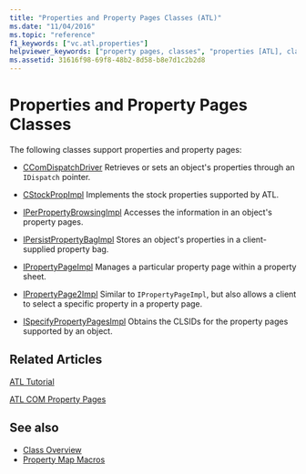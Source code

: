```yaml
---
title: "Properties and Property Pages Classes (ATL)"
ms.date: "11/04/2016"
ms.topic: "reference"
f1_keywords: ["vc.atl.properties"]
helpviewer_keywords: ["property pages, classes", "properties [ATL], classes", "properties [ATL]"]
ms.assetid: 31616f98-69f8-48b2-8d58-b8e7d1c2b2d8
---
```

# Properties and Property Pages Classes

The following classes support properties and property pages:

- [CComDispatchDriver](../atl/reference/atl-typedefs.md#ccomdispatchdriver) Retrieves or sets an object's properties through an `IDispatch` pointer.

- [CStockPropImpl](../atl/reference/cstockpropimpl-class.md) Implements the stock properties supported by ATL.

- [IPerPropertyBrowsingImpl](../atl/reference/iperpropertybrowsingimpl-class.md) Accesses the information in an object's property pages.

- [IPersistPropertyBagImpl](../atl/reference/ipersistpropertybagimpl-class.md) Stores an object's properties in a client-supplied property bag.

- [IPropertyPageImpl](../atl/reference/ipropertypageimpl-class.md) Manages a particular property page within a property sheet.

- [IPropertyPage2Impl](../atl/reference/ipropertypage2impl-class.md) Similar to `IPropertyPageImpl`, but also allows a client to select a specific property in a property page.

- [ISpecifyPropertyPagesImpl](../atl/reference/ispecifypropertypagesimpl-class.md) Obtains the CLSIDs for the property pages supported by an object.

## Related Articles

[ATL Tutorial](../atl/active-template-library-atl-tutorial.md)

[ATL COM Property Pages](../atl/atl-com-property-pages.md)

## See also

- [Class Overview](../atl/atl-class-overview.md)
- [Property Map Macros](../atl/reference/property-map-macros.md)

